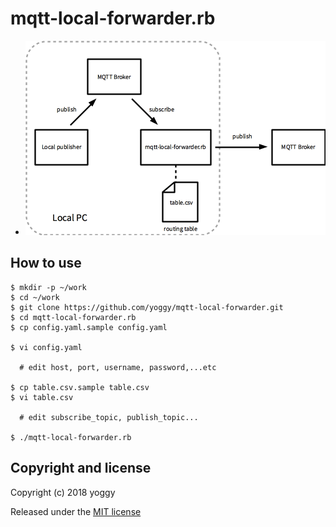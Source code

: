 mqtt-local-forwarder.rb
====
* ![img01.png](img01.png)

How to use
----

    $ mkdir -p ~/work
    $ cd ~/work
    $ git clone https://github.com/yoggy/mqtt-local-forwarder.git
    $ cd mqtt-local-forwarder.rb
    $ cp config.yaml.sample config.yaml
    
    $ vi config.yaml

      # edit host, port, username, password,...etc
    
    $ cp table.csv.sample table.csv
    $ vi table.csv

      # edit subscribe_topic, publish_topic...
    
    $ ./mqtt-local-forwarder.rb



Copyright and license
----
Copyright (c) 2018 yoggy

Released under the [MIT license](LICENSE.txt)
